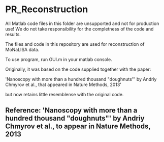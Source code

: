 # PR_Reconstruction
All Matlab code files in this folder are unsupported and not for production use!
We do not take responsibility for the completness of the code and results.

The files and code in this repository are used for reconstruction of MoNaLISA data. 

To use program, run GUI.m in your matlab console.

Originally, it was based on the code supplied together with the paper:

'Nanoscopy with more than a hundred thousand "doughnuts"' by Andriy Chmyrov et al.,
that appeared in Nature Methods, 2013'

but now retains little resemblense with the original code.



Reference:
'Nanoscopy with more than a hundred thousand "doughnuts"' by Andriy Chmyrov et al.,
to appear in Nature Methods, 2013
---
